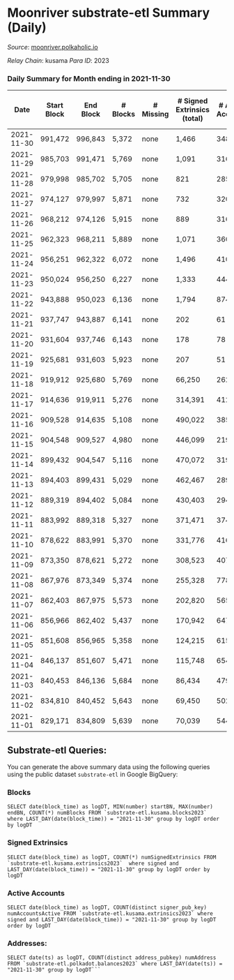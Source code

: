 # Moonriver substrate-etl Summary (Daily)

_Source_: [moonriver.polkaholic.io](https://moonriver.polkaholic.io)

*Relay Chain*: kusama
*Para ID*: 2023



### Daily Summary for Month ending in 2021-11-30


| Date | Start Block | End Block | # Blocks | # Missing | # Signed Extrinsics (total) | # Active Accounts | # Addresses with Balances | # Events | # Transfers | # XCM Transfers In | # XCM Transfers Out |
| ---- | ----------- | --------- | -------- | --------- | --------------------------- | ----------------- | ------------------------- | -------- | ----------- | ------------------ | ------------------- |
| 2021-11-30 | 991,472 | 996,843 | 5,372 | none  | 1,466 | 348 | 314,700 | 1,203,238 | 31,382 ($86,368,101) |   |   |
| 2021-11-29 | 985,703 | 991,471 | 5,769 | none  | 1,091 | 316 |  | 904,903 | 26,127 ($52,744,469) |   |   |
| 2021-11-28 | 979,998 | 985,702 | 5,705 | none  | 821 | 285 |  | 830,221 | 19,691 ($44,660,212) |   |   |
| 2021-11-27 | 974,127 | 979,997 | 5,871 | none  | 732 | 320 |  | 767,973 | 16,362 ($37,978,632) |   |   |
| 2021-11-26 | 968,212 | 974,126 | 5,915 | none  | 889 | 316 |  | 860,295 | 18,887 ($56,955,752) |   |   |
| 2021-11-25 | 962,323 | 968,211 | 5,889 | none  | 1,071 | 360 |  | 830,328 | 23,692 ($66,445,490) |   |   |
| 2021-11-24 | 956,251 | 962,322 | 6,072 | none  | 1,496 | 410 |  | 824,662 | 29,089 ($71,405,771) |   |   |
| 2021-11-23 | 950,024 | 956,250 | 6,227 | none  | 1,333 | 444 |  | 878,894 | 21,401 ($55,729,166) |   |   |
| 2021-11-22 | 943,888 | 950,023 | 6,136 | none  | 1,794 | 874 |  | 831,757 | 22,691 ($66,353,329) |   |   |
| 2021-11-21 | 937,747 | 943,887 | 6,141 | none  | 202 | 61 |  | 883,570 | 22,038 ($58,394,318) |   |   |
| 2021-11-20 | 931,604 | 937,746 | 6,143 | none  | 178 | 78 |  | 824,802 | 21,528 ($42,673,181) |   |   |
| 2021-11-19 | 925,681 | 931,603 | 5,923 | none  | 207 | 51 |  | 1,110,168 | 32,827 ($73,927,777) |   |   |
| 2021-11-18 | 919,912 | 925,680 | 5,769 | none  | 66,250 | 262 |  | 712,998 | 27,781 ($64,320,049) |   |   |
| 2021-11-17 | 914,636 | 919,911 | 5,276 | none  | 314,391 | 412 |  | 1,985,967 | 52,795 ($18,260,987) |   |   |
| 2021-11-16 | 909,528 | 914,635 | 5,108 | none  | 490,022 | 385 |  | 3,120,323 | 49,585 ($24,154,749) |   |   |
| 2021-11-15 | 904,548 | 909,527 | 4,980 | none  | 446,099 | 219 |  | 3,022,941 | 43,931 ($42,244,829) |   |   |
| 2021-11-14 | 899,432 | 904,547 | 5,116 | none  | 470,072 | 319 |  | 3,093,743 | 31,996 ($31,191,832) |   |   |
| 2021-11-13 | 894,403 | 899,431 | 5,029 | none  | 462,467 | 289 |  | 3,109,952 | 28,461 ($20,538,518) |   |   |
| 2021-11-12 | 889,319 | 894,402 | 5,084 | none  | 430,403 | 294 |  | 2,919,148 | 30,438 ($18,202,606) |   |   |
| 2021-11-11 | 883,992 | 889,318 | 5,327 | none  | 371,471 | 374 |  | 2,558,107 | 33,860 ($27,499,738) |   |   |
| 2021-11-10 | 878,622 | 883,991 | 5,370 | none  | 331,776 | 416 |  | 2,286,728 | 29,637 ($58,724,933) |   |   |
| 2021-11-09 | 873,350 | 878,621 | 5,272 | none  | 308,523 | 407 |  | 2,148,401 | 24,963 ($64,003,286) |   |   |
| 2021-11-08 | 867,976 | 873,349 | 5,374 | none  | 255,328 | 778 |  | 1,737,220 | 32,030 ($206,729,181) |   |   |
| 2021-11-07 | 862,403 | 867,975 | 5,573 | none  | 202,820 | 565 |  | 1,386,918 | 23,430 ($24,140,965) |   |   |
| 2021-11-06 | 856,966 | 862,402 | 5,437 | none  | 170,942 | 647 |  | 1,139,479 | 23,385 ($40,228,545) |   |   |
| 2021-11-05 | 851,608 | 856,965 | 5,358 | none  | 124,215 | 615 |  | 854,137 | 24,916 ($71,349,530) |   |   |
| 2021-11-04 | 846,137 | 851,607 | 5,471 | none  | 115,748 | 654 |  | 814,394 | 26,237 ($75,047,434) |   |   |
| 2021-11-03 | 840,453 | 846,136 | 5,684 | none  | 86,434 | 479 |  | 645,999 | 21,724 ($56,270,256) |   |   |
| 2021-11-02 | 834,810 | 840,452 | 5,643 | none  | 69,450 | 502 |  | 519,466 | 17,088 ($27,215,852) |   |   |
| 2021-11-01 | 829,171 | 834,809 | 5,639 | none  | 70,039 | 544 |  | 504,390 | 18,343 ($42,475,753) |   |   |

## Substrate-etl Queries:
You can generate the above summary data using the following queries using the public dataset `substrate-etl` in Google BigQuery:


### Blocks
```
SELECT date(block_time) as logDT, MIN(number) startBN, MAX(number) endBN, COUNT(*) numBlocks FROM `substrate-etl.kusama.blocks2023`  where LAST_DAY(date(block_time)) = "2021-11-30" group by logDT order by logDT
```


### Signed Extrinsics
```
SELECT date(block_time) as logDT, COUNT(*) numSignedExtrinsics FROM `substrate-etl.kusama.extrinsics2023`  where signed and LAST_DAY(date(block_time)) = "2021-11-30" group by logDT order by logDT
```


### Active Accounts
```
SELECT date(block_time) as logDT, COUNT(distinct signer_pub_key) numAccountsActive FROM `substrate-etl.kusama.extrinsics2023` where signed and LAST_DAY(date(block_time)) = "2021-11-30" group by logDT order by logDT
```


### Addresses:
```
SELECT date(ts) as logDT, COUNT(distinct address_pubkey) numAddress FROM `substrate-etl.polkadot.balances2023` where LAST_DAY(date(ts)) = "2021-11-30" group by logDT```

